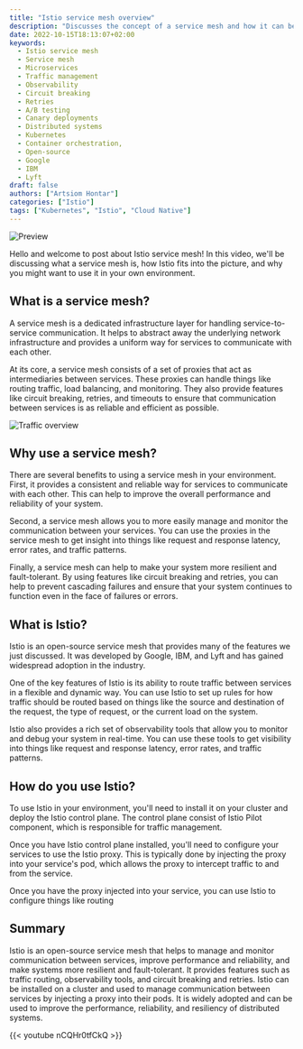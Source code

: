 ```yaml
---
title: "Istio service mesh overview"
description: "Discusses the concept of a service mesh and how it can be used to improve the performance, reliability, and resiliency of distributed systems."
date: 2022-10-15T18:13:07+02:00
keywords:
  - Istio service mesh
  - Service mesh
  - Microservices
  - Traffic management
  - Observability
  - Circuit breaking
  - Retries
  - A/B testing
  - Canary deployments
  - Distributed systems
  - Kubernetes
  - Container orchestration,
  - Open-source
  - Google
  - IBM
  - Lyft
draft: false
authors: ["Artsiom Hontar"]
categories: ["Istio"]
tags: ["Kubernetes", "Istio", "Cloud Native"]
---
```


![Preview](/posts/istio/preview.jpg#center)

Hello and welcome to post about Istio service mesh! In this video, we'll be discussing what a service mesh is, how Istio fits into the picture, and why you might want to use it in your own environment.

## What is a service mesh?

A service mesh is a dedicated infrastructure layer for handling service-to-service communication. It helps to abstract away the underlying network infrastructure and provides a uniform way for services to communicate with each other.

At its core, a service mesh consists of a set of proxies that act as intermediaries between services. These proxies can handle things like routing traffic, load balancing, and monitoring. They also provide features like circuit breaking, retries, and timeouts to ensure that communication between services is as reliable and efficient as possible.

![Traffic overview](/posts/istio/traffic-overview.jpg#center)

## Why use a service mesh?

There are several benefits to using a service mesh in your environment. First, it provides a consistent and reliable way for services to communicate with each other. This can help to improve the overall performance and reliability of your system.

Second, a service mesh allows you to more easily manage and monitor the communication between your services. You can use the proxies in the service mesh to get insight into things like request and response latency, error rates, and traffic patterns.

Finally, a service mesh can help to make your system more resilient and fault-tolerant. By using features like circuit breaking and retries, you can help to prevent cascading failures and ensure that your system continues to function even in the face of failures or errors.

## What is Istio?

Istio is an open-source service mesh that provides many of the features we just discussed. It was developed by Google, IBM, and Lyft and has gained widespread adoption in the industry.

One of the key features of Istio is its ability to route traffic between services in a flexible and dynamic way. You can use Istio to set up rules for how traffic should be routed based on things like the source and destination of the request, the type of request, or the current load on the system.

Istio also provides a rich set of observability tools that allow you to monitor and debug your system in real-time. You can use these tools to get visibility into things like request and response latency, error rates, and traffic patterns.

## How do you use Istio?

To use Istio in your environment, you'll need to install it on your cluster and deploy the Istio control plane. The control plane consist of Istio Pilot component, which is responsible for traffic management.

Once you have Istio control plane installed, you'll need to configure your services to use the Istio proxy. This is typically done by injecting the proxy into your service's pod, which allows the proxy to intercept traffic to and from the service.

Once you have the proxy injected into your service, you can use Istio to configure things like routing

## Summary

Istio is an open-source service mesh that helps to manage and monitor communication between services, improve performance and reliability, and make systems more resilient and fault-tolerant. It provides features such as traffic routing, observability tools, and circuit breaking and retries. Istio can be installed on a cluster and used to manage communication between services by injecting a proxy into their pods. It is widely adopted and can be used to improve the performance, reliability, and resiliency of distributed systems.

{{< youtube nCQHr0tfCkQ >}}